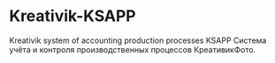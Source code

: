 # Kreativik-KSAPP
Kreativik system of accounting production processes KSAPP Система учёта и контроля производственных процессов КреативикФото.

